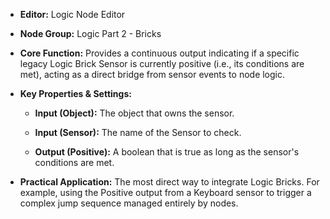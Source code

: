 - **Editor:** Logic Node Editor
    
- **Node Group:** Logic Part 2 - Bricks
    
- **Core Function:** Provides a continuous output indicating if a specific legacy Logic Brick Sensor is currently positive (i.e., its conditions are met), acting as a direct bridge from sensor events to node logic.
    
- **Key Properties & Settings:**
    
    - **Input (Object):** The object that owns the sensor.
        
    - **Input (Sensor):** The name of the Sensor to check.
        
    - **Output (Positive):** A boolean that is true as long as the sensor's conditions are met.
        
- **Practical Application:** The most direct way to integrate Logic Bricks. For example, using the Positive output from a Keyboard sensor to trigger a complex jump sequence managed entirely by nodes.